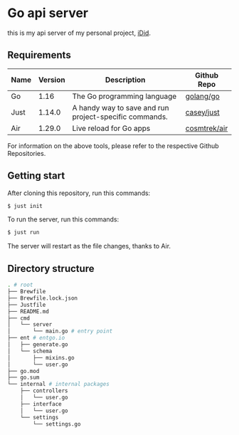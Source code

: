 # Go api server

this is my api server of my personal project, [iDid](https://idid.com).

## Requirements

| Name | Version | Description                                            | Github Repo                                     |
| ---- | ------- | ------------------------------------------------------ | ----------------------------------------------- |
| Go   | 1.16    | The Go programming language                            | [golang/go](https://github.com/golang/go)       |
| Just | 1.14.0  | A handy way to save and run project-specific commands. | [casey/just](https://github.com/casey/just)     |
| Air  | 1.29.0  | Live reload for Go apps                                | [cosmtrek/air](https://github.com/cosmtrek/air) |

For information on the above tools, please refer to the respective Github Repositories.

## Getting start

After cloning this repository, run this commands:
``` bash
$ just init
```

To run the server, run this commands:
``` bash
$ just run
```
The server will restart as the file changes, thanks to Air.

## Directory structure

``` bash
. # root
├── Brewfile
├── Brewfile.lock.json
├── Justfile
├── README.md
├── cmd
│   └── server
│       └── main.go # entry point
├── ent # entgo.io
│   ├── generate.go
│   └── schema
│       ├── mixins.go
│       └── user.go
├── go.mod
├── go.sum
└── internal # internal packages
    ├── controllers
    │   └── user.go
    ├── interface
    │   └── user.go
    └── settings
        └── settings.go
```

